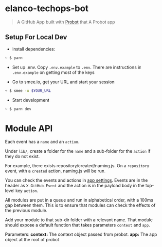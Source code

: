 # elanco-techops-bot

> A GitHub App built with [Probot](https://github.com/probot/probot) that A Probot app

## Setup For Local Dev

* Install dependencies:
```sh
~ $ yarn
```

* Set up .env. Copy `.env.example` to `.env`. There are instructions in `.env.example` on getting most of the keys

* Go to smee.io, get your URL and start your session
```sh
~ $ smee -u $YOUR_URL
```

* Start development
```sh
~ $ yarn dev
```

# Module API

Each event has a `name` and an `action`. 

Under `lib/`, create a folder for the `name` and a sub-folder for the `action` if they do not exist. 

For example, there exists repository/created/naming.js. On a `repository` event, with a `created` action, naming.js will be run.

You can check the events and actions in [app settings](https://github.com/organizations/elanco/settings/apps/elanco-bot/advanced). Events are in the header as `X-GitHub-Event` and the action is in the payload body in the top-level key `action`.

All modules are put in a queue and run in alphabetical order, with a 100ms gap between them. This is to ensure that modules can check the effects of the previous module.

Add your module to that sub-dir folder with a relevant name. That module should expose a default function that takes parameters `context` and `app`.

Parameters:
**context:** The context object passed from probot.
**app:** The app object at the root of probot